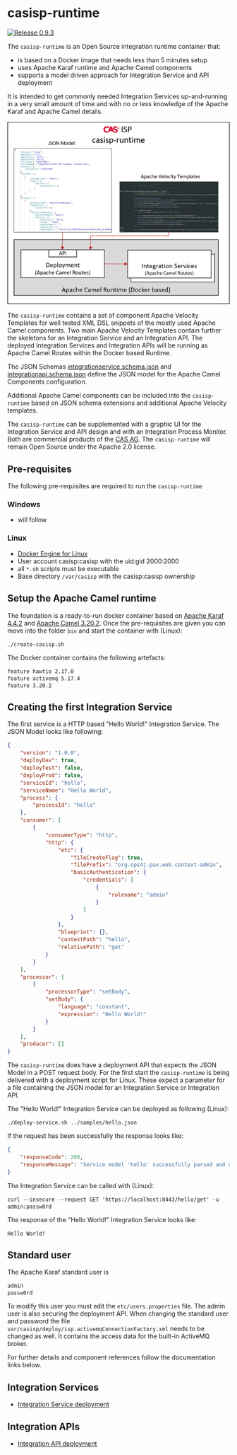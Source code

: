 # casisp-runtime

[![Release 0.9.3](https://img.shields.io/badge/release-0.9.3-brightgreen.svg?style=flat)](https://github.com/catshout/casisp-runtime/archive/v0.9.3.zip "casisp-runtime 0.9.3")

The `casisp-runtime` is an Open Source integration runtime container that:
- is based on a Docker image that needs less than 5 minutes setup
- uses Apache Karaf runtime and Apache Camel components
- supports a model driven approach for Integration Service and API deployment

It is intended to get commonly needed Integration Services up-and-running in a very small amount of time and with no or less knowledge of the Apache Karaf and Apache Camel details. 

![alt text](casisp-runtime.png "Component overview")

The `casisp-runtime` contains a set of component Apache Velocity Templates for well tested XML DSL snippets of the mostly used Apache Camel components. Two main Apache Velocity Templates contain further the skeletons for an Integration Service and an Integration API.
The deployed Integration Services and Integration APIs will be running as Apache Camel Routes within the Docker based Runtime.

The JSON Schemas [integrationservice.schema.json](bin/var/casisp/templates/schema/integrationservice.schema.json) and [integrationapi.schema.json](bin/var/casisp/templates/schema/integrationapi.schema.json) define the JSON model for the Apache Camel Components configuration.

Additional Apache Camel components can be included into the `casisp-runtime` based on JSON schema extensions and additional Apache Velocity templates.

The `casisp-runtime` can be supplemented with a graphic UI for the Integration Service and API design and with an Integration Process Monitor. Both are commercial products of the [CAS AG](https://www.c-a-s.de). The `casisp-runtime` will remain Open Source under the Apache 2.0 license.

## Pre-requisites

The following pre-requisites are required to run the `casisp-runtime`

### Windows

- will follow

### Linux

- [Docker Engine for Linux](https://docs.docker.com/engine/install/)
- User account casisp:casisp with the uid:gid 2000:2000
- all `*.sh` scripts must be executable
- Base directory `/var/casisp` with the casisp:casisp ownership

## Setup the Apache Camel runtime

The foundation is a ready-to-run docker container based on [Apache Karaf 4.4.2](https://karaf.apache.org/) and [Apache Camel 3.20.2](https://camel.apache.org/). Once the pre-requisites are given you can move into the folder `bin` and start the container with (Linux):
````
./create-casisp.sh
````
The Docker container contains the following artefacts:

````
feature hawtio 2.17.0
feature activemq 5.17.4
feature 3.20.2
````
## Creating the first Integration Service

The first service is a HTTP based "Hello World!" Integration Service. The JSON Model looks like following:
````json
{
    "version": "1.0.0",
    "deployDev": true,
    "deployTest": false,
    "deployProd": false,
    "serviceId": "hello",
    "serviceName": "Hello World",
    "process": {
        "processId": "hello"
    },
    "consumer": [
        {
            "consumerType": "http",
            "http": {
                "etc": {
                    "fileCreateFlag": true,
                    "filePrefix": "org.ops4j.pax.web.context-admin",
                    "basicAuthentication": {
                        "credentials": [
                            {
                                "rolename": "admin"
                            }
                        ]
                    }
                },
                "blueprint": {},
                "contextPath": "hello",
                "relativePath": "get"
            }
        }
    ],
    "processor": [
        {
            "processorType": "setBody",
            "setBody": {
                "language": "constant",
                "expression": "Hello World!"
            }
        }
    ],
    "producer": []
}
````
The `casisp-runtime` does have a deployment API that expects the JSON Model in a POST request body. For the first start the `casisp-runtime` is being delivered with a deployment script for Linux. These expect a parameter for a file containing the JSON model for an Integration Service or Integration API.

The "Hello World!" Integration Service can be deployed as following (Linux):
````
./deploy-service.sh ../samples/hello.json
````
If the request has been successfully the response looks like:
````json
{
    "responseCode": 200,
    "responseMessage": "Service model 'hello' successfully parsed and deployment initiated."
}
````
The Integration Service can be called with (Linux):
````
curl --insecure --request GET 'https://localhost:8443/hello/get' -u admin:passw0rd
````
The response of the "Hello World!" Integration Service looks like:
````
Hello World!
````

## Standard user

The Apache Karaf standard user is
````
admin
passw0rd
````
To modify this user you must edit the `etc/users.properties` file. The admin user is also securing the deployment API. When changing the standard user and password the file `var/casisp/deploy/isp.activemqConnectionFactory.xml` needs to be changed as well. It contains the access data for the built-in ActiveMQ broker.

For further details and component references follow the documentation links below.

## Integration Services

- [Integration Service deployment](doc/integration.service.md)

## Integration APIs

- [Integration API deployment](doc/integration.api.md)
